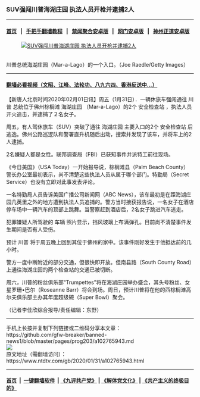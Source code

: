 ### SUV强闯川普海湖庄园 执法人员开枪并逮捕2人
------------------------

#### [首页](https://github.com/gfw-breaker/banned-news1/blob/master/README.md) &nbsp;&nbsp;|&nbsp;&nbsp; [手把手翻墙教程](https://github.com/gfw-breaker/guides/wiki) &nbsp;&nbsp;|&nbsp;&nbsp; [禁闻聚合安卓版](https://github.com/gfw-breaker/bn-android) &nbsp;&nbsp;|&nbsp;&nbsp; [网门安卓版](https://github.com/oGate2/oGate) &nbsp;&nbsp;|&nbsp;&nbsp; [神州正道安卓版](https://github.com/SzzdOgate/update) 



<div><div class="featured_image">
 <a href="https://i.ntdtv.com/assets/uploads/2020/02/Untitled-1.jpg" target="_blank">
  <figure>
   <img alt="SUV强闯川普海湖庄园 执法人员开枪并逮捕2人" src="https://i.ntdtv.com/assets/uploads/2020/02/Untitled-1-800x450.jpg"/>
  </figure><br/>
 </a>
 <span class="caption">
  川普总统海湖庄园（Mar-a-Lago）的一个入口。（Joe Raedle/Getty Images）
 </span>
</div>
</div><hr/>

#### [翻墙必看视频（文昭、江峰、法轮功、八九六四、香港反送中...）](http://167.172.214.107/home.html)

<div><div class="post_content" itemprop="articleBody">
 <p>
  【新唐人北京时间2020年02月01日讯】周五（1月31日）．一辆休旅车强闯通往
  <ok href="https://www.ntdtv.com/gb/川普.htm">
   川普
  </ok>
  总统位于佛州棕榈滩
  <ok href="https://www.ntdtv.com/gb/海湖庄园.htm">
   海湖庄园
  </ok>
  （Mar-a-Lago）的2个
  <ok href="https://www.ntdtv.com/gb/安全检查站.htm">
   安全检查站
  </ok>
  ，执法人员开火追击，并逮捕了２名女子。
 </p>
 <p>
  周五，有人驾休旅车（SUV）突破了通往
  <ok href="https://www.ntdtv.com/gb/海湖庄园.htm">
   海湖庄园
  </ok>
  主要入口的2个
  <ok href="https://www.ntdtv.com/gb/安全检查站.htm">
   安全检查站
  </ok>
  后逃逸。佛州公路巡逻队和警署直升机随后出动，搜索并发现了该车，并将车上的2人逮捕。
 </p>
 <p>
  2名嫌疑人都是女性。联邦调查局（FBI）已获知事件并派特工前往现场。
 </p>
 <p>
  《今日美国》（USA Today）一开始报导说，棕榈滩县（Palm Beach County）警长办公室最初表示，尚不清楚这些执法人员从属于哪个部门。特勤局（Secret Service）也没有立即对此事发表评论。
 </p>
 <p>
  一名特勤局人员告诉美国广播公司新闻网（ABC News），该车最初是在距海湖庄园几英里之外的地方遭到执法人员追捕的。警方当时接获报告说，一名女子在酒店停车场中一辆汽车的顶部上跳舞。当警察赶到酒店后，2名女子跳进汽车逃走。
 </p>
 <p>
  犯罪嫌疑人所驾驶的
  <ok href="https://www.ntdtv.com/gb/车辆.htm">
   车辆
  </ok>
  照片显示，挡风玻璃上布满弹孔。目前尚不清楚事件发生期间是否有人受伤。
 </p>
 <p>
  预计
  <ok href="https://www.ntdtv.com/gb/川普.htm">
   川普
  </ok>
  将于周五晚上回到其位于佛州的家中。该事件刚好发生于他抵达前的几小时。
 </p>
 <p>
  警方一度中断附近的部分交通，但很快即开放。但南县路（South County Road）上通往海湖庄园的两个检查站的交通已被切断。
 </p>
 <p>
  周六，川普的粉丝俱乐部“Trumpettes”将在海湖庄园举办盛会，其头号粉丝、女星罗珊•巴尔（Roseanne Barr）将会到场。周日，预计川普将在他的西棕榈滩高尔夫俱乐部主办其年度超级碗（Super Bowl）聚会。
 </p>
 <p>
  （记者李佳欣综合报导/责任编辑：东野）
 </p>
 <div class="single_ad">
 </div>
</div>
</div>
<hr/>
手机上长按并复制下列链接或二维码分享本文章：<br/>
https://github.com/gfw-breaker/banned-news1/blob/master/pages/prog203/a102765943.md <br/>
<a href='https://github.com/gfw-breaker/banned-news1/blob/master/pages/prog203/a102765943.md'><img src='https://github.com/gfw-breaker/banned-news1/blob/master/pages/prog203/a102765943.md.png'/></a> <br/>
原文地址（需翻墙访问）：https://www.ntdtv.com/gb/2020/01/31/a102765943.html


------------------------
#### [首页](https://github.com/gfw-breaker/banned-news1/blob/master/README.md) &nbsp;|&nbsp; [一键翻墙软件](https://github.com/gfw-breaker/nogfw/blob/master/README.md) &nbsp;| [《九评共产党》](https://github.com/gfw-breaker/9ping.md/blob/master/README.md#九评之一评共产党是什么) | [《解体党文化》](https://github.com/gfw-breaker/jtdwh.md/blob/master/README.md) | [《共产主义的终极目的》](https://github.com/gfw-breaker/gczydzjmd.md/blob/master/README.md)


<img src='http://gfw-breaker.win/banned-news/pages/prog203/a102765943.md' width='0px' height='0px'/>